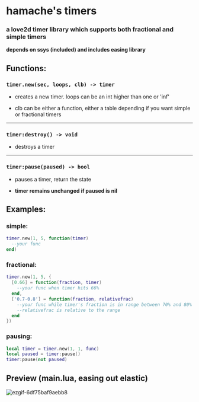 # hamache's timers
### a love2d timer library which supports both fractional and simple timers
**depends on ssys (included) and includes easing library**

## Functions:
### `timer.new(sec, loops, clb) -> timer`
- creates a new timer. loops can be an int higher than one or 'inf'

- clb can be either a function, either a table depending if you want simple or fractional timers

---

### `timer:destroy() -> void`

- destroys a timer

---

### `timer:pause(paused) -> bool`

- pauses a timer, return the state

- **timer remains unchanged if paused is nil**
## Examples:
### simple:
```lua
timer.new(1, 5, function(timer)
  --your func
end)
```
### fractional:
```lua
timer.new(1, 5, {
  [0.66] = function(fraction, timer)
    --your func when timer hits 66%
  end,
  ['0.7-0.8'] = function(fraction, relativefrac)
    --your func while timer's fraction is in range between 70% and 80%
    --relativefrac is relative to the range
  end
})
```
### pausing:
```lua
local timer = timer.new(1, 1, func)
local paused = timer:pause()
timer:pause(not paused)
```

## Preview (main.lua, easing out elastic)
![ezgif-6df75baf9aebb8](https://github.com/user-attachments/assets/0c4c18f8-5f6a-4dd8-a95b-8274ae30ff29)
